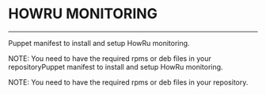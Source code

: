 # HOWRU MONITORING #
___________________
Puppet manifest to install and setup HowRu monitoring.

NOTE: You need to have the required rpms or deb files in your repositoryPuppet manifest to install and setup HowRu monitoring.

NOTE: You need to have the required rpms or deb files in your repository.
